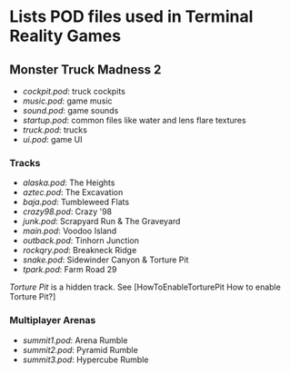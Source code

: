 # Lists POD files used in Terminal Reality Games

## Monster Truck Madness 2

 * _cockpit.pod_: truck cockpits
 * _music.pod_: game music
 * _sound.pod_: game sounds
 * _startup.pod_: common files like water and lens flare textures
 * _truck.pod_: trucks
 * _ui.pod_: game UI

### Tracks

 * _alaska.pod_: The Heights
 * _aztec.pod_: The Excavation
 * _baja.pod_: Tumbleweed Flats
 * _crazy98.pod_: Crazy '98
 * _junk.pod_: Scrapyard Run & The Graveyard
 * _main.pod_: Voodoo Island
 * _outback.pod_: Tinhorn Junction
 * _rockqry.pod_: Breakneck Ridge
 * _snake.pod_: Sidewinder Canyon & Torture Pit
 * _tpark.pod_: Farm Road 29

_Torture Pit_ is a hidden track. See [HowToEnableTorturePit How to enable Torture Pit?]

### Multiplayer Arenas

 * _summit1.pod_: Arena Rumble
 * _summit2.pod_: Pyramid Rumble
 * _summit3.pod_: Hypercube Rumble